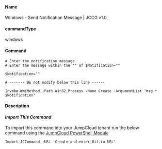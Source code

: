 #### Name

Windows - Send Notification Message | JCCG v1.0

#### commandType

windows

#### Command

```
# Enter the notification message
# Enter the message within the "" of $Notification=""

$Notification=""

# ------- Do not modify below this line ------

Invoke-WmiMethod -Path Win32_Process -Name Create -ArgumentList "msg * $Notification"
```

#### Description


#### *Import This Command*

To import this command into your JumpCloud tenant run the below command using the [JumpCloud PowerShell Module](https://github.com/TheJumpCloud/support/wiki/Installing-the-JumpCloud-PowerShell-Module)

```
Import-JCCommand -URL 'Create and enter Git.io URL'
```
